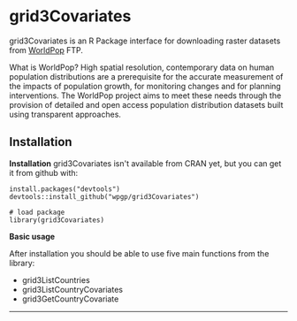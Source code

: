 grid3Covariates
===================
grid3Covariates is an R Package interface for downloading raster datasets from [WorldPop](http://www.worldpop.org.uk/) FTP.

What is WorldPop?
High spatial resolution, contemporary data on human population distributions are a prerequisite for the accurate measurement of the impacts of population growth, for monitoring changes and for planning interventions. The WorldPop project aims to meet these needs through the provision of detailed and open access population distribution datasets built using transparent approaches.

Installation
------------

**Installation**
grid3Covariates isn't available from CRAN yet, but you can get it from github with:

    install.packages("devtools")
    devtools::install_github("wpgp/grid3Covariates")
    
    # load package
    library(grid3Covariates)
    
**Basic usage**

After installation you should be able to use five main functions from the library:

 - grid3ListCountries
 - grid3ListCountryCovariates
 - grid3GetCountryCovariate
----------
